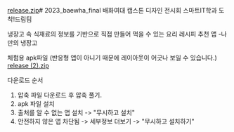 [release.zip](https://github.com/Kimyejean/2023_baewha_final/files/13588906/release.zip)# 2023_baewha_final
배화여대 캡스톤 디자인 전시회
스마트IT학과 도착!드림팀

냉장고 속 식재료의 정보를 기반으로 직접 만들어 먹을 수 있는 요리 레시피 추천 앱
-나만의 냉장고

체험용 apk파일
(반응형 앱이 아니기 때문에 레이아웃이 어긋나 보일 수 있습니다.)
[release (2).zip](https://github.com/Kimyejean/2023_baewha_final/files/13588919/release.2.zip)



다운로드 순서
1. 압축 파일 다운로드 후 압축 풀기.
2. apk 파일 설치
3. 출처를 알 수 없는 앱 설치 -> "무시하고 설치"
4. 안전하지 않은 앱 차단됨 -> 세부정보 더보기 -> "무시하고 설치하기"  
